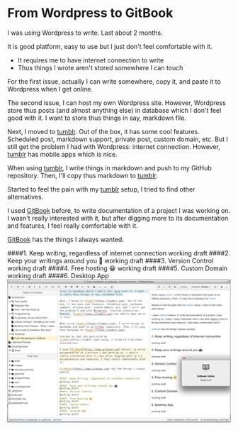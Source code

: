 # From Wordpress to GitBook

I was using Wordpress to write. Last about 2 months. 

It is good platform, easy to use but I just don't feel comfortable with it. 

- It requires me to have internet connection to write
- Thus things I wrote aren't stored somewhere I can touch

For the first issue, actually I can write somewhere, copy it, and paste it to Wordpress when I get online.

The second issue, I can host my own Wordpress site. However, Wordpress store thus posts (and almost anything else) in database which I don't feel good with it. I want to store thus things in say, markdown file.

Next, I moved to [tumblr](http://tumblr.com). Out of the box, it has some cool features. Scheduled post, markdown support, private post, custom domain, etc. But I still get the problem I had with Wordpress: internet connection. However, [tumblr](http://tumblr.com) has mobile apps which is nice.

When using [tumblr](http://tumblr.com), I write things in markdown and push to my GitHub repository. Then, I'll copy thus markdown to [tumblr](http://tumblr.com). 

Started to feel the pain with my [tumblr](http://tumblr.com) setup, I tried to find other alternatives. 

I used [GitBook](https://www.gitbook.com) before, to write documentation of a project I was working on. I wasn't really interested with it, but after digging more to its documentation and features, I feel really comfortable with it.

[GitBook](https://www.gitbook.com) has the things I always wanted.

####1. Keep writing, regardless of internet connection
working draft
####2. Keep your writings around you 💼
working draft
####3. Version Control
working draft
####4. Free hosting 😁
working draft
####5. Custom Domain
working draft
####6. Desktop App
![GitBook Editor](../images/gitbook-editor.png)